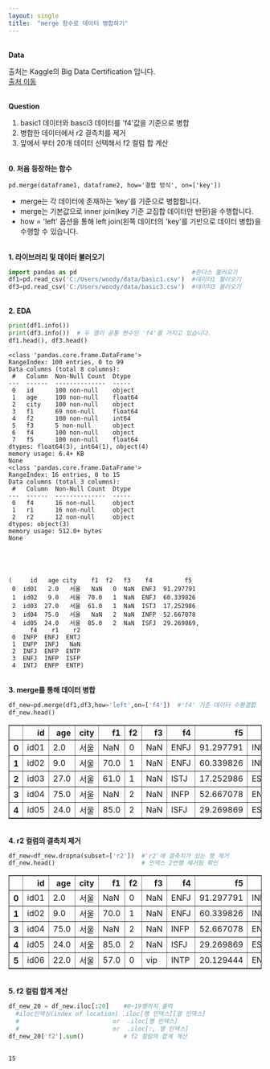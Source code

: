 ```yaml
---
layout: single
title:  "merge 함수로 데이터 병합하기"
---
```


<br/>**Data**<br/>

출처는 Kaggle의 Big Data Certification 입니다.<br/>
[출처 이동](https://www.kaggle.com/code/agileteam/py-t1-8-expected-questions/notebook)

<br/>**Question**<br/>

1. basic1 데이터와 basci3 데이터를 'f4'값을 기준으로 병합
2. 병합한 데이터에서 r2 결측치를 제거
3. 앞에서 부터 20개 데이터 선택해서 f2 컬럼 합 계산

<br/>**0. 처음 등장하는 함수**<br/>

    pd.merge(dataframe1, dataframe2, how='결합 방식', on=['key'])

+ merge는 각 데이터에 존재하는 'key'를 기준으로 병합합니다.
+ merge는 기본값으로 inner join(key 기준 교집합 데이터만 반환)을 수행합니다.
+ how = 'left' 옵션을 통해 left join(왼쪽 데이터의 'key'를 기반으로 데이터 병합)을 수행할 수 있습니다.

<br/>**1. 라이브러리 및 데이터 불러오기**<br/>

```python
import pandas as pd                                #판다스 불러오기
df1=pd.read_csv('C:/Users/woody/data/basic1.csv')  #데이터1 불러오기
df3=pd.read_csv('C:/Users/woody/data/basic3.csv')  #데이터3 불러오기
```
<br/>**2. EDA**<br/>

```python
print(df1.info())
print(df3.info())  # 두 열이 공통 변수인 'f4'를 가지고 있습니다.
df1.head(), df3.head()
```

    <class 'pandas.core.frame.DataFrame'>
    RangeIndex: 100 entries, 0 to 99
    Data columns (total 8 columns):
     #   Column  Non-Null Count  Dtype  
    ---  ------  --------------  -----  
     0   id      100 non-null    object 
     1   age     100 non-null    float64
     2   city    100 non-null    object 
     3   f1      69 non-null     float64
     4   f2      100 non-null    int64  
     5   f3      5 non-null      object 
     6   f4      100 non-null    object 
     7   f5      100 non-null    float64
    dtypes: float64(3), int64(1), object(4)
    memory usage: 6.4+ KB
    None
    <class 'pandas.core.frame.DataFrame'>
    RangeIndex: 16 entries, 0 to 15
    Data columns (total 3 columns):
     #   Column  Non-Null Count  Dtype 
    ---  ------  --------------  ----- 
     0   f4      16 non-null     object
     1   r1      16 non-null     object
     2   r2      12 non-null     object
    dtypes: object(3)
    memory usage: 512.0+ bytes
    None
    




    (     id   age city    f1  f2   f3    f4         f5
     0  id01   2.0   서울   NaN   0  NaN  ENFJ  91.297791
     1  id02   9.0   서울  70.0   1  NaN  ENFJ  60.339826
     2  id03  27.0   서울  61.0   1  NaN  ISTJ  17.252986
     3  id04  75.0   서울   NaN   2  NaN  INFP  52.667078
     4  id05  24.0   서울  85.0   2  NaN  ISFJ  29.269869,
          f4    r1    r2
     0  INFP  ENFJ  ENTJ
     1  ENFP  INFJ   NaN
     2  INFJ  ENFP  ENTP
     3  ENFJ  INFP  ISFP
     4  INTJ  ENFP  ENTP)


<br/>**3. merge를 통해 데이터 병합**<br/>

```python
df_new=pd.merge(df1,df3,how='left',on=['f4'])  #'f4' 기준 데이터 수평결합
df_new.head()                                 
```


</style>
<table border="1" class="dataframe">
  <thead>
    <tr style="text-align: right;">
      <th></th>
      <th>id</th>
      <th>age</th>
      <th>city</th>
      <th>f1</th>
      <th>f2</th>
      <th>f3</th>
      <th>f4</th>
      <th>f5</th>
      <th>r1</th>
      <th>r2</th>
    </tr>
  </thead>
  <tbody>
    <tr>
      <th>0</th>
      <td>id01</td>
      <td>2.0</td>
      <td>서울</td>
      <td>NaN</td>
      <td>0</td>
      <td>NaN</td>
      <td>ENFJ</td>
      <td>91.297791</td>
      <td>INFP</td>
      <td>ISFP</td>
    </tr>
    <tr>
      <th>1</th>
      <td>id02</td>
      <td>9.0</td>
      <td>서울</td>
      <td>70.0</td>
      <td>1</td>
      <td>NaN</td>
      <td>ENFJ</td>
      <td>60.339826</td>
      <td>INFP</td>
      <td>ISFP</td>
    </tr>
    <tr>
      <th>2</th>
      <td>id03</td>
      <td>27.0</td>
      <td>서울</td>
      <td>61.0</td>
      <td>1</td>
      <td>NaN</td>
      <td>ISTJ</td>
      <td>17.252986</td>
      <td>ESFP</td>
      <td>NaN</td>
    </tr>
    <tr>
      <th>3</th>
      <td>id04</td>
      <td>75.0</td>
      <td>서울</td>
      <td>NaN</td>
      <td>2</td>
      <td>NaN</td>
      <td>INFP</td>
      <td>52.667078</td>
      <td>ENFJ</td>
      <td>ENTJ</td>
    </tr>
    <tr>
      <th>4</th>
      <td>id05</td>
      <td>24.0</td>
      <td>서울</td>
      <td>85.0</td>
      <td>2</td>
      <td>NaN</td>
      <td>ISFJ</td>
      <td>29.269869</td>
      <td>ESFP</td>
      <td>ESTP</td>
    </tr>
  </tbody>
</table>
</div>

<br/>**4. r2 컬럼의 결측치 제거**<br/>

```python
df_new=df_new.dropna(subset=['r2'])  #'r2'에 결측치가 있는 행 제거
df_new.head()                        # 인덱스 2번행 제거됨 확인
```


</style>
<table border="1" class="dataframe">
  <thead>
    <tr style="text-align: right;">
      <th></th>
      <th>id</th>
      <th>age</th>
      <th>city</th>
      <th>f1</th>
      <th>f2</th>
      <th>f3</th>
      <th>f4</th>
      <th>f5</th>
      <th>r1</th>
      <th>r2</th>
    </tr>
  </thead>
  <tbody>
    <tr>
      <th>0</th>
      <td>id01</td>
      <td>2.0</td>
      <td>서울</td>
      <td>NaN</td>
      <td>0</td>
      <td>NaN</td>
      <td>ENFJ</td>
      <td>91.297791</td>
      <td>INFP</td>
      <td>ISFP</td>
    </tr>
    <tr>
      <th>1</th>
      <td>id02</td>
      <td>9.0</td>
      <td>서울</td>
      <td>70.0</td>
      <td>1</td>
      <td>NaN</td>
      <td>ENFJ</td>
      <td>60.339826</td>
      <td>INFP</td>
      <td>ISFP</td>
    </tr>
    <tr>
      <th>3</th>
      <td>id04</td>
      <td>75.0</td>
      <td>서울</td>
      <td>NaN</td>
      <td>2</td>
      <td>NaN</td>
      <td>INFP</td>
      <td>52.667078</td>
      <td>ENFJ</td>
      <td>ENTJ</td>
    </tr>
    <tr>
      <th>4</th>
      <td>id05</td>
      <td>24.0</td>
      <td>서울</td>
      <td>85.0</td>
      <td>2</td>
      <td>NaN</td>
      <td>ISFJ</td>
      <td>29.269869</td>
      <td>ESFP</td>
      <td>ESTP</td>
    </tr>
    <tr>
      <th>5</th>
      <td>id06</td>
      <td>22.0</td>
      <td>서울</td>
      <td>57.0</td>
      <td>0</td>
      <td>vip</td>
      <td>INTP</td>
      <td>20.129444</td>
      <td>ENTJ</td>
      <td>ESTJ</td>
    </tr>
  </tbody>
</table>
</div>


<br/>**5. f2 컬럼 합계 계산**<br/>

```python
df_new_20 = df_new.iloc[:20]    #0~19행까지 출력
  #iloc인덱싱(index of location) .iloc[행 인덱스][열 인덱스]
  #                          or  .iloc[행 인덱스]
  #                          or  .iloc[:, 열 인덱스]
df_new_20['f2'].sum()           # f2 컬럼의 합계 계산
  
```




    15


